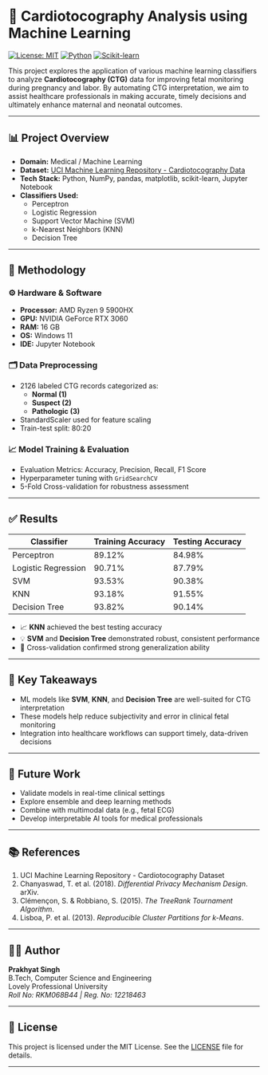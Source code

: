 # 🧠 Cardiotocography Analysis using Machine Learning

[![License: MIT](https://img.shields.io/badge/License-MIT-blue.svg)](LICENSE)
[![Python](https://img.shields.io/badge/Python-3.10+-blue.svg)](https://www.python.org/)
[![Scikit-learn](https://img.shields.io/badge/Scikit--learn-1.3+-orange.svg)](https://scikit-learn.org/stable/)

This project explores the application of various machine learning classifiers to analyze **Cardiotocography (CTG)** data for improving fetal monitoring during pregnancy and labor. By automating CTG interpretation, we aim to assist healthcare professionals in making accurate, timely decisions and ultimately enhance maternal and neonatal outcomes.

---

## 📊 Project Overview

- **Domain:** Medical / Machine Learning  
- **Dataset:** [UCI Machine Learning Repository - Cardiotocography Data](https://archive.ics.uci.edu/ml/datasets/Cardiotocography)  
- **Tech Stack:** Python, NumPy, pandas, matplotlib, scikit-learn, Jupyter Notebook  
- **Classifiers Used:**  
  - Perceptron  
  - Logistic Regression  
  - Support Vector Machine (SVM)  
  - k-Nearest Neighbors (KNN)  
  - Decision Tree  

---

## 🧪 Methodology

### ⚙️ Hardware & Software

- **Processor:** AMD Ryzen 9 5900HX  
- **GPU:** NVIDIA GeForce RTX 3060  
- **RAM:** 16 GB  
- **OS:** Windows 11  
- **IDE:** Jupyter Notebook  

### 🗂️ Data Preprocessing

- 2126 labeled CTG records categorized as:  
  - **Normal (1)**  
  - **Suspect (2)**  
  - **Pathologic (3)**  
- StandardScaler used for feature scaling  
- Train-test split: 80:20  

### 📈 Model Training & Evaluation

- Evaluation Metrics: Accuracy, Precision, Recall, F1 Score  
- Hyperparameter tuning with `GridSearchCV`  
- 5-Fold Cross-validation for robustness assessment  

---

## ✅ Results

| Classifier         | Training Accuracy | Testing Accuracy |
|--------------------|-------------------|------------------|
| Perceptron         | 89.12%            | 84.98%           |
| Logistic Regression| 90.71%            | 87.79%           |
| SVM                | 93.53%            | 90.38%           |
| KNN                | 93.18%            | 91.55%           |
| Decision Tree      | 93.82%            | 90.14%           |

- 📈 **KNN** achieved the best testing accuracy  
- 💡 **SVM** and **Decision Tree** demonstrated robust, consistent performance  
- 🔁 Cross-validation confirmed strong generalization ability  

---

## 📌 Key Takeaways

- ML models like **SVM**, **KNN**, and **Decision Tree** are well-suited for CTG interpretation  
- These models help reduce subjectivity and error in clinical fetal monitoring  
- Integration into healthcare workflows can support timely, data-driven decisions  

---

## 🚀 Future Work

- Validate models in real-time clinical settings  
- Explore ensemble and deep learning methods  
- Combine with multimodal data (e.g., fetal ECG)  
- Develop interpretable AI tools for medical professionals  

---

## 📚 References

1. UCI Machine Learning Repository - Cardiotocography Dataset  
2. Chanyaswad, T. et al. (2018). *Differential Privacy Mechanism Design*. arXiv.  
3. Clémençon, S. & Robbiano, S. (2015). *The TreeRank Tournament Algorithm*.  
4. Lisboa, P. et al. (2013). *Reproducible Cluster Partitions for k-Means*.

---

## 👨‍💻 Author

**Prakhyat Singh**  
B.Tech, Computer Science and Engineering  
Lovely Professional University  
*Roll No: RKM068B44 | Reg. No: 12218463*

---

## 📄 License

This project is licensed under the MIT License. See the [LICENSE](LICENSE) file for details.
****
